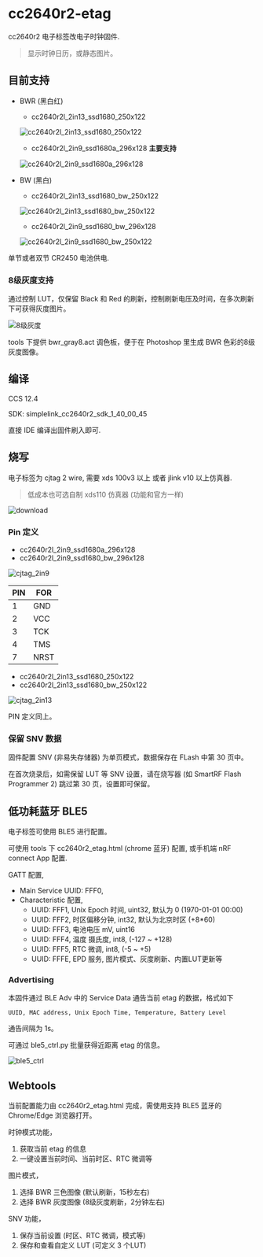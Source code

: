 # cc2640r2-etag

cc2640r2 电子标签改电子时钟固件.
> 显示时钟日历，或静态图片。

## 目前支持

* BWR (黑白红)

    - cc2640r2l_2in13_ssd1680_250x122
    
    ![cc2640r2l_2in13_ssd1680_250x122](doc/2in13_bwr.jpg)
    
    - cc2640r2l_2in9_ssd1680a_296x128 **主要支持**

    ![cc2640r2l_2in9_ssd1680a_296x128](doc/2in9_bwr.jpg)

* BW (黑白)

    - cc2640r2l_2in13_ssd1680_bw_250x122

    ![cc2640r2l_2in13_ssd1680_bw_250x122](doc/2in13_bw.jpg)
    
    - cc2640r2l_2in9_ssd1680_bw_296x128

    ![cc2640r2l_2in9_ssd1680_bw_250x122](doc/2in9_bw.jpg)

单节或者双节 CR2450 电池供电.


### 8级灰度支持

通过控制 LUT，仅保留 Black 和 Red 的刷新，控制刷新电压及时间，在多次刷新下可获得灰度图片。

![8级灰度](doc/pic_gray8.jpg)

tools 下提供 bwr_gray8.act 调色板，便于在 Photoshop 里生成 BWR 色彩的8级灰度图像。


## 编译

CCS 12.4

SDK: simplelink_cc2640r2_sdk_1_40_00_45

直接 IDE 编译出固件刷入即可. 

## 烧写

电子标签为 cjtag 2 wire, 需要 xds 100v3 以上 或者 jlink v10 以上仿真器.

> 低成本也可选自制 xds110 仿真器 (功能和官方一样)

![download](doc/pic4.jpg)



### Pin 定义
- cc2640r2l_2in9_ssd1680a_296x128
- cc2640r2l_2in9_ssd1680_bw_296x128

![cjtag_2in9](doc/pic2.jpg)

|PIN|FOR|
|-|-|
|1|GND|
|2|VCC|
|3|TCK|
|4|TMS|
|7|NRST|


- cc2640r2l_2in13_ssd1680_250x122
- cc2640r2l_2in13_ssd1680_bw_250x122

![cjtag_2in13](doc/pic3.jpg)

PIN 定义同上。


### 保留 SNV 数据

固件配置 SNV (非易失存储器) 为单页模式，数据保存在 FLash 中第 30 页中。

在首次烧录后，如需保留 LUT 等 SNV 设置，请在烧写器 (如 SmartRF Flash Programmer 2) 跳过第 30 页，设置即可保留。

## 低功耗蓝牙 BLE5

电子标签可使用 BLE5 进行配置。

可使用 tools 下 cc2640r2_etag.html (chrome 蓝牙) 配置, 或手机端 nRF connect App 配置.

GATT 配置, 

* Main Service UUID: FFF0,
* Characteristic 配置,
  - UUID: FFF1, Unix Epoch 时间, uint32, 默认为 0 (1970-01-01 00:00)
  - UUID: FFF2, 时区偏移分钟, int32, 默认为北京时区 (+8*60)
  - UUID: FFF3, 电池电压 mV, uint16
  - UUID: FFF4, 温度 摄氏度, int8, (-127 ~ +128)
  - UUID: FFF5, RTC 微调, int8, (-5 ~ +5)
  - UUID: FFFE, EPD 服务, 图片模式、灰度刷新、内置LUT更新等

### Advertising

本固件通过 BLE Adv 中的 Service Data 通告当前 etag 的数据，格式如下

```
UUID, MAC address, Unix Epoch Time, Temperature, Battery Level
```

通告间隔为 1s。

可通过 ble5_ctrl.py 批量获得近距离 etag 的信息。

![ble5_ctrl](doc/ble5_ctrl.jpg)

## Webtools

当前配置能力由 cc2640r2_etag.html 完成，需使用支持 BLE5 蓝牙的 Chrome/Edge 浏览器打开。

时钟模式功能，
1. 获取当前 etag 的信息
2. 一键设置当前时间、当前时区、RTC 微调等

图片模式，
1. 选择 BWR 三色图像 (默认刷新，15秒左右)
2. 选择 BWR 灰度图像 (8级灰度刷新，2分钟左右)

SNV 功能，
1. 保存当前设置 (时区、RTC 微调，模式等)
2. 保存和查看自定义 LUT (可定义 3 个LUT)
